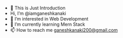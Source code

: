 - 👋 This is Just Introduction
- Hi, I’m @iamganeshkanaki
- 👀 I’m interested in Web Development 
- 🌱 I’m currently learning Mern Stack
- 📫 How to reach me ganeshkanaki200@gmail.com 

<!---
iamganeshkanaki/iamganeshkanaki is a ✨ special ✨ repository because its `README.md` (this file) appears on your GitHub profile.
You can click the Preview link to take a look at your changes.
--->
